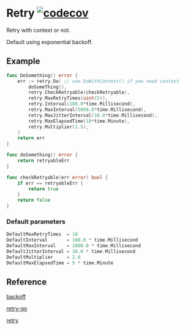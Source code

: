 # Retry [![codecov](https://codecov.io/gh/takuoki/clmconv/branch/master/graph/badge.svg)](https://codecov.io/gh/rossy0213/retry)

Retry with context or not.

Default using exponential backoff.

## Example

```go
func DoSomething() error {
	err := retry.Do( // use DoWithContext() if you need context
		doSomeThing(),
		retry.CheckRetryable(checkRetryable),
		retry.MaxRetryTimes(uint(5)),
		retry.Interval(100.0*time.Millisecond),
		retry.MaxInterval(5000.0*time.Millisecond),
		retry.MaxJitterInterval(10.0*time.Millisecond),
		retry.MaxElapsedTime(10*time.Minute),
		retry.Multiplier(1.5),
	)
	return err
}

func doSomething() error {
    return retryableErr
}

func checkRetryable(err error) bool {
    if err == retryableErr {
        return true
    }
    return false
}
```

### Default parameters

```go
DefaultMaxRetryTimes  = 10
DefaultInterval       = 100.0 * time.Millisecond
DefaultMaxInterval    = 1000.0 * time.Millisecond
DefaultJitterInterval = 30.0 * time.Millisecond
DefaultMultiplier     = 2.0
DefaultMaxElapsedTime = 5 * time.Minute
```

## Reference

[backoff](https://github.com/cenkalti/backoff/)

[retry-go](https://github.com/avast/retry-go)

[retry](k8s.io/client-go/util/retry)
